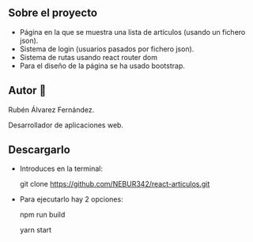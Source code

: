 ## Sobre el proyecto

+ Página en la que se muestra una lista de artículos (usando un fichero json).
+ Sistema de login (usuarios pasados por fichero json).
+ Sistema de rutas usando react router dom
+ Para el diseño de la página se ha usado bootstrap.

## Autor :boy:
Rubén Álvarez Fernández.

Desarrollador de aplicaciones web.

## Descargarlo
+ Introduces en la terminal:

  git clone https://github.com/NEBUR342/react-articulos.git

+ Para ejecutarlo hay 2 opciones:

  npm run build
  
  yarn start
